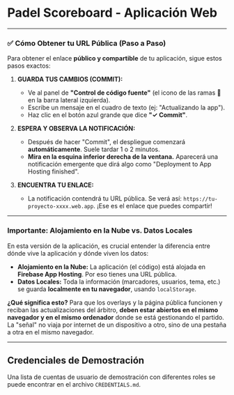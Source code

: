 # Padel Scoreboard - Aplicación Web

---

### ✅ **Cómo Obtener tu URL Pública (Paso a Paso)**

Para obtener el enlace **público y compartible** de tu aplicación, sigue estos pasos exactos:

1.  **GUARDA TUS CAMBIOS (COMMIT):**
    *   Ve al panel de **"Control de código fuente"** (el icono de las ramas 🌲 en la barra lateral izquierda).
    *   Escribe un mensaje en el cuadro de texto (ej: "Actualizando la app").
    *   Haz clic en el botón azul grande que dice **"✓ Commit"**.

2.  **ESPERA Y OBSERVA LA NOTIFICACIÓN:**
    *   Después de hacer "Commit", el despliegue comenzará **automáticamente**. Suele tardar 1 o 2 minutos.
    *   **Mira en la esquina inferior derecha de la ventana.** Aparecerá una notificación emergente que dirá algo como "Deployment to App Hosting finished".

3.  **ENCUENTRA TU ENLACE:**
    *   La notificación contendrá tu URL pública. Se verá así: `https://tu-proyecto-xxxx.web.app`. ¡Ese es el enlace que puedes compartir!

---

### **Importante: Alojamiento en la Nube vs. Datos Locales**

En esta versión de la aplicación, es crucial entender la diferencia entre dónde vive la aplicación y dónde viven los datos:

*   **Alojamiento en la Nube:** La aplicación (el código) está alojada en **Firebase App Hosting**. Por eso tienes una URL pública.
*   **Datos Locales:** Toda la información (marcadores, usuarios, tema, etc.) se guarda **localmente en tu navegador**, usando `localStorage`.

**¿Qué significa esto?** Para que los overlays y la página pública funcionen y reciban las actualizaciones del árbitro, **deben estar abiertos en el mismo navegador y en el mismo ordenador** donde se está gestionando el partido. La "señal" no viaja por internet de un dispositivo a otro, sino de una pestaña a otra en el mismo navegador.

---

## Credenciales de Demostración

Una lista de cuentas de usuario de demostración con diferentes roles se puede encontrar en el archivo `CREDENTIALS.md`.

